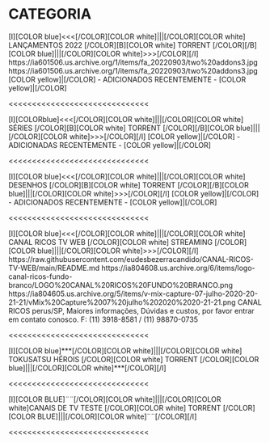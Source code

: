 # CATEGORIA

<channels>
<channel>
<name>[I][COLOR blue]<<<[/COLOR][COLOR white]|||[/COLOR][COLOR  white] LANÇAMENTOS 2022  [/COLOR][B][COLOR white] TORRENT [/COLOR][/B][COLOR blue]|||[/COLOR][COLOR white]>>>[/COLOR][/I]</name>
<externallink></externallink>
<thumbnail>https://ia601506.us.archive.org/1/items/fa_20220903/two%20addons3.jpg</thumbnail>
<fanart>https://ia601506.us.archive.org/1/items/fa_20220903/two%20addons3.jpg</fanart>
<info>
[COLOR yellow]|[/COLOR] - ADICIONADOS RECENTEMENTE - [COLOR yellow]|[/COLOR]</info>
</channel>
</channels>

<<<<<<<<<<<<<<<<<<<<<<<<<<<<<<

<channels>
<channel>
<name>[I][COLORblue]<<<[/COLOR][COLOR white]|||[/COLOR][COLOR  white] SÉRIES [/COLOR][B][COLOR white] TORRENT [/COLOR][/B][COLOR blue]|||[/COLOR][COLOR white]>>>[/COLOR][/I] </name>
<externallink></externallink>
<thumbnail></thumbnail>
<fanart></fanart>
<info> 
[COLOR yellow]|[/COLOR] - ADICIONADAS RECENTEMENTE - [COLOR yellow]|[/COLOR]</info>
</channel>
</channels>

<<<<<<<<<<<<<<<<<<<<<<<<<<<<<<     

<channels>
<channel>
<name>[I][COLOR blue]<<<[/COLOR][COLOR white]|||[/COLOR][COLOR  white] DESENHOS [/COLOR][B][COLOR white] TORRENT [/COLOR][/B][COLOR blue]|||[/COLOR][COLOR white]>>>[/COLOR][/I]</name>
<externallink></externallink>
<thumbnail></thumbnail>
<fanart></fanart>
<info>
[COLOR yellow]|[/COLOR] - ADICIONADOS RECENTEMENTE - [COLOR yellow]|[/COLOR]</info>
</channel>
</channels>

<<<<<<<<<<<<<<<<<<<<<<<<<<<<<<

<channels>
<channel>
<name>[I][COLOR blue]<<<[/COLOR][COLOR white]|||[/COLOR][COLOR white] CANAL RICOS TV WEB  [/COLOR][COLOR white] STREAMING [/COLOR][COLOR blue]|||[/COLOR][COLOR white]>>>[/COLOR][/I]</name>
<externallink>https://raw.githubusercontent.com/eudesbezerracandido/CANAL-RICOS-TV-WEB/main/README.md</externallink>
<thumbnail>https://ia804608.us.archive.org/6/items/logo-canal-ricos-fundo-branco/LOGO%20CANAL%20RICOS%20FUNDO%20BRANCO.png</thumbnail>
<fanart>https://ia804605.us.archive.org/5/items/v-mix-capture-07-julho-2020-20-21-21/vMix%20Capture%2007%20julho%202020%2020-21-21.png</fanart>
<info>CANAL RICOS perus/SP, Maiores informações, Dúvidas e custos, por favor entrar em contato conosco.
F: (11) 3918-8581 / (11) 98870-0735</info>
</channel>
</channels>

<<<<<<<<<<<<<<<<<<<<<<<<<<<<<< 

<channels>
<channel>
<name>[I][COLOR blue]***[/COLOR][COLOR white]|||[/COLOR][COLOR white] TOKUSATSU HÉROIS [/COLOR][COLOR white] TORRENT [/COLOR][COLOR blue]|||[/COLOR][COLOR white]***[/COLOR][/I]</name>
<externallink></externallink>
<thumbnail></thumbnail>
<fanart></fanart>
<info></info>
</channel>
</channels>

<<<<<<<<<<<<<<<<<<<<<<<<<<<<<<   

<channels>
<channel>
<name>[I][COLOR BLUE]¨¨[/COLOR][COLOR white]|||[/COLOR][COLOR white]CANAIS DE TV TESTE [/COLOR][COLOR white] TORRENT [/COLOR][COLOR BLUE]|||[/COLOR][COLOR white]¨¨[/COLOR][/I]</name>
<externallink></externallink>
<thumbnail></thumbnail>
<fanart></fanart>
<info></info>
</channel>
</channels>

<<<<<<<<<<<<<<<<<<<<<<<<<<<<<<   
  

